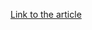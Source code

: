 [Link to the article](https://blog.talosintelligence.com/how-rainyday-turian-and-a-new-plugx-variant-abuse-dll-search-order-hijacking/)
